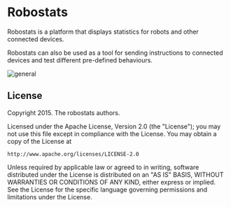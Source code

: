 # Robostats

Robostats is a platform that displays statistics for robots and other
connected devices.

Robostats can also be used as a tool for sending instructions to connected
devices and test different pre-defined behaviours.

![general](https://cloud.githubusercontent.com/assets/385670/5886010/05dcfaa6-a348-11e4-8936-043dbc4f8c94.png)

## License

Copyright 2015. The robostats authors.

Licensed under the Apache License, Version 2.0 (the "License");
you may not use this file except in compliance with the License.
You may obtain a copy of the License at

    http://www.apache.org/licenses/LICENSE-2.0

Unless required by applicable law or agreed to in writing, software
distributed under the License is distributed on an "AS IS" BASIS,
WITHOUT WARRANTIES OR CONDITIONS OF ANY KIND, either express or implied.
See the License for the specific language governing permissions and
limitations under the License.

